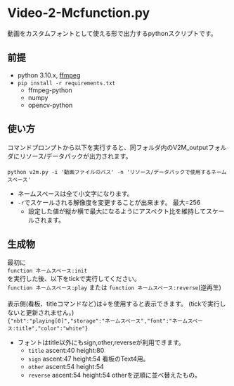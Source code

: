 # Video-2-Mcfunction.py


動画をカスタムフォントとして使える形で出力するpythonスクリプトです。


## 前提
- python 3.10.x, [ffmpeg](https://ffmpeg.org)
- `pip install -r requirements.txt`
  - ffmpeg-python
  - numpy
  - opencv-python

## 使い方
コマンドプロンプトから以下を実行すると、同フォルダ内のV2M_outputフォルダにリソース/データパックが出力されます。</br></br>
`python v2m.py -i '動画ファイルのパス' -n 'リソース/データパックで使用するネームスペース'`
 - ネームスペースは全て小文字になります。
 - `-r`でスケールされる解像度を変更することが出来ます。 最大=256
   - 設定した値が縦か横で最大になるようにアスペクト比を維持してスケールされます。</br>
 
## 生成物
最初に</br>
`function ネームスペース:init`</br>
を実行した後、以下をtickで実行してください。</br>
`function ネームスペース:play`  または  `function ネームスペース:reverse`(逆再生)</br></br>
表示側(看板、titleコマンドなど)は↓を使用すると表示できます。 (tickで実行しないと更新されません。)</br>
`{"nbt":"playing[0]","storage":"ネームスペース","font":"ネームスペース:title","color":"white"}`

- フォントはtitle以外にもsign,other,reverseが利用できます。
  - `title` ascent:40 height:80 
  - `sign` ascent:47 height:54  看板のText4用。
  - `other` ascent:54 height:54
  - `reverse` ascent:54 height:54  otherを逆順に並べ替えたもの。

